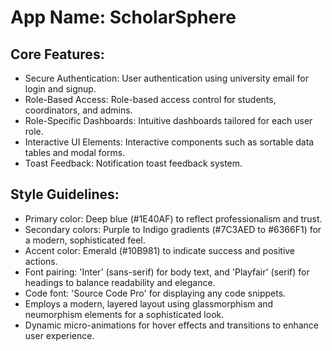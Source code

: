 # **App Name**: ScholarSphere

## Core Features:

- Secure Authentication: User authentication using university email for login and signup.
- Role-Based Access: Role-based access control for students, coordinators, and admins.
- Role-Specific Dashboards: Intuitive dashboards tailored for each user role.
- Interactive UI Elements: Interactive components such as sortable data tables and modal forms.
- Toast Feedback: Notification toast feedback system.

## Style Guidelines:

- Primary color: Deep blue (#1E40AF) to reflect professionalism and trust.
- Secondary colors: Purple to Indigo gradients (#7C3AED to #6366F1) for a modern, sophisticated feel.
- Accent color: Emerald (#10B981) to indicate success and positive actions.
- Font pairing: 'Inter' (sans-serif) for body text, and 'Playfair' (serif) for headings to balance readability and elegance.
- Code font: 'Source Code Pro' for displaying any code snippets.
- Employs a modern, layered layout using glassmorphism and neumorphism elements for a sophisticated look.
- Dynamic micro-animations for hover effects and transitions to enhance user experience.
